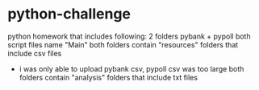 # python-challenge
python homework that includes following: 
2 folders pybank + pypoll
both script files name "Main" 
both folders contain "resources" folders that include csv files 
- i was only able to upload pybank csv, pypoll csv was too large 
both folders contain "analysis" folders that include txt files 


